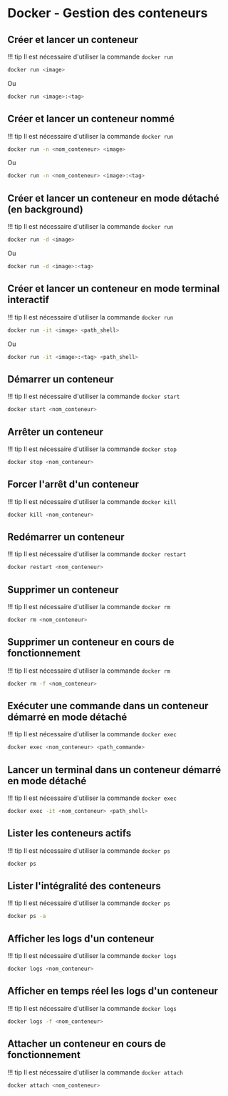 # Docker - Gestion des conteneurs

## Créer et lancer un conteneur
!!! tip
    Il est nécessaire d'utiliser la commande `docker run`

``` bash
docker run <image>
```
Ou
``` bash
docker run <image>:<tag>
```

## Créer et lancer un conteneur nommé
!!! tip
    Il est nécessaire d'utiliser la commande `docker run`

``` bash
docker run -n <nom_conteneur> <image>
```
Ou
``` bash
docker run -n <nom_conteneur> <image>:<tag>
```

## Créer et lancer un conteneur en mode détaché (en background)
!!! tip
    Il est nécessaire d'utiliser la commande `docker run`

``` bash
docker run -d <image>
```
Ou
``` bash
docker run -d <image>:<tag>
```

## Créer et lancer un conteneur en mode terminal interactif
!!! tip
    Il est nécessaire d'utiliser la commande `docker run`

``` bash
docker run -it <image> <path_shell>
```
Ou
``` bash
docker run -it <image>:<tag> <path_shell>
```

## Démarrer un conteneur
!!! tip
    Il est nécessaire d'utiliser la commande `docker start`

``` bash
docker start <nom_conteneur>
```

## Arrêter un conteneur
!!! tip
    Il est nécessaire d'utiliser la commande `docker stop`

``` bash
docker stop <nom_conteneur>
```

## Forcer l'arrêt d'un conteneur
!!! tip
    Il est nécessaire d'utiliser la commande `docker kill`

``` bash
docker kill <nom_conteneur>
```

## Redémarrer un conteneur
!!! tip
    Il est nécessaire d'utiliser la commande `docker restart`

``` bash
docker restart <nom_conteneur>
```

## Supprimer un conteneur
!!! tip
    Il est nécessaire d'utiliser la commande `docker rm`

``` bash
docker rm <nom_conteneur>
```

## Supprimer un conteneur en cours de fonctionnement
!!! tip
    Il est nécessaire d'utiliser la commande `docker rm`

``` bash
docker rm -f <nom_conteneur>
```

## Exécuter une commande dans un conteneur démarré en mode détaché
!!! tip
    Il est nécessaire d'utiliser la commande `docker exec`

``` bash
docker exec <nom_conteneur> <path_commande>
```

## Lancer un terminal dans un conteneur démarré en mode détaché
!!! tip
    Il est nécessaire d'utiliser la commande `docker exec`

``` bash
docker exec -it <nom_conteneur> <path_shell>
```

## Lister les conteneurs actifs
!!! tip
    Il est nécessaire d'utiliser la commande `docker ps`

``` bash
docker ps
```

## Lister l'intégralité des conteneurs
!!! tip
    Il est nécessaire d'utiliser la commande `docker ps`

``` bash
docker ps -a
```

## Afficher les logs d'un conteneur
!!! tip
    Il est nécessaire d'utiliser la commande `docker logs`

``` bash
docker logs <nom_conteneur>
```

## Afficher en temps réel les logs d'un conteneur
!!! tip
    Il est nécessaire d'utiliser la commande `docker logs`

``` bash
docker logs -f <nom_conteneur>
```

## Attacher un conteneur en cours de fonctionnement
!!! tip
    Il est nécessaire d'utiliser la commande `docker attach`

``` bash
docker attach <nom_conteneur>
```
